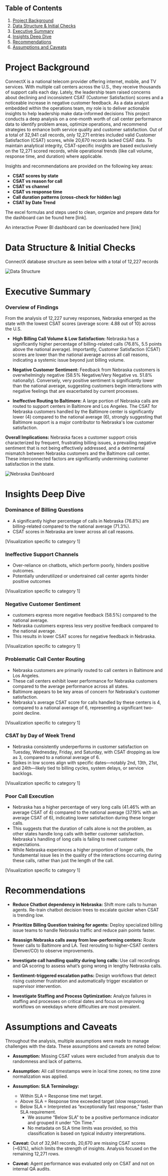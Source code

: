 
##  Table of Contents

1. [Project Background](#project-background)
2. [Data Structure & Initial Checks](#data-structure-&-initial-checks)
3. [Executive Summary](#executive-summary)
4. [Insights Deep Dive](#insights-deep-dive)
5. [Recommendations](#recommendations)
6. [Assumptions and Caveats](#assumptions-and-caveats)


# Project Background
ConnectX is a national telecom provider offering internet, mobile, and TV services. With multiple call centers across the U.S., they receive thousands of support calls each day.
Lately, the leadership team raised concerns about declining and inconsistent CSAT (Customer Satisfaction) scores and a noticeable increase in negative customer feedback.  As a data analyst embedded within the operations team, my role is to deliver actionable insights to help leadership make data-informed decisions
This project conducts a deep analysis on a one-month worth of call center performance data to identify problem areas, optimize operations, and recommend strategies to enhance both service quality and customer satisfaction.
Out of a total of 32,941 call records, only 12,271 entries included valid Customer Satisfaction (CSAT) scores, while 20,670 records lacked CSAT data.
To maintain analytical integrity, CSAT-specific insights are based exclusively on the 12,271 scored records, while operational trends (like call volume, response time, and duration) where applicable.

Insights and recommendations are provided on the following key areas:

- **CSAT scores by state** 
- **CSAT vs reason for call**
- **CSAT vs channel**
- **CSAT vs response time**
- **Call duration patterns (cross-check for hidden lag)**
- **CSAT by Date Trend**
  
The excel formulas and steps used to clean, organize and prepare data for the dashboard can be found here [link].

An interactive Power BI dashboard can be downloaded here [link]



# Data Structure & Initial Checks 
ConnectX database structure as seen below with a total of 12,227 records

![Data Structure](images/data-structure.png)


# Executive Summary
### Overview of Findings
From the analysis of 12,227 survey responses, Nebraska emerged as the state with the lowest CSAT scores (average score: 4.88 out of 10) across the U.S. 

*	**High Billing Call Volume & Low Satisfaction:** Nebraska has a significantly higher percentage of billing-related calls (76.8%, 5.5 points above the national average). Importantly, Customer Satisfaction (CSAT) scores are lower than the national average across all call reasons, indicating a systemic issue beyond just billing volume.

*	**Negative Customer Sentiment:** Feedback from Nebraska customers is overwhelmingly negative (58.5% Negative/Very Negative vs. 51.8% nationally). Conversely, very positive sentiment is significantly lower than the national average, suggesting customers begin interactions with negative feelings that are exacerbated by current processes.

*	**Ineffective Routing to Baltimore:** A large portion of Nebraska calls are routed to support centers in Baltimore and Los Angeles. The CSAT for Nebraska customers handled by the Baltimore center is significantly lower (4) compared to the national average (6), strongly suggesting that Baltimore support is a major contributor to Nebraska's low customer satisfaction.
   
**Overall Implications:**
Nebraska faces a customer support crisis characterized by frequent, frustrating billing issues, a prevailing negative sentiment that is not being effectively addressed, and a detrimental mismatch between Nebraska customers and the Baltimore call center. These interconnected factors are significantly undermining customer satisfaction in the state.


![Nebraska Dashboard](images/Nebraska-Dashboard.png)


# Insights Deep Dive
### Dominance of Billing Questions
  - A significantly higher percentage of calls in Nebraska (76.8%) are billing-related compared to the national average (71.3%).
  - CSAT scores in Nebraska are lower across all call reasons.

  
[Visualization specific to category 1]

### Ineffective Support Channels
  - Over-reliance on chatbots, which perform poorly, hinders positive outcomes.
  - Potentially underutilized or undertrained call center agents hinder positive outcomes

   [Visualization specific to category 1]

### Negative Customer Sentiment
  - customers express more negative feedback (58.5%) compared to the national average.
  - Nebraska customers express less very positive feedback compared to the national average.
  - This results in lower CSAT scores for negative feedback in Nebraska.

  [Visualization specific to category 1]

### Problematic Call Center Routing
  - Nebraska customers are primarily routed to call centers in Baltimore and Los Angeles.
  - These call centers exhibit lower performance for Nebraska customers compared to the average performance across all states.
  - Baltimore appears to be key areas of concern for Nebraska's customer satisfaction.
  - Nebraska's average CSAT score for calls handled by these centers is 4, compared to a national average of 6, representing a significant two-point decline.


[Visualization specific to category 1]

### CSAT by Day of Week Trend
  - Nebraska consistently underperforms in customer satisfaction on Tuesday, Wednesday, Friday, and Saturday, with CSAT dropping as low as 3, compared to a national average of 6.
  - Spikes in low scores align with specific dates—notably 2nd, 13th, 21st, and 24th—likely tied to billing cycles, system delays, or service backlogs.

[Visualization specific to category 1]

### Poor Call Execution
  - Nebraska has a higher percentage of very long calls (41.46% with an average CSAT of 4) compared to the national average (37.19% with an average CSAT of 6), indicating lower satisfaction during these longer calls.
  - This suggests that the duration of calls alone is not the problem, as other states handle long calls with better customer satisfaction. Nebraska's handling of long calls is failing to meet customer expectations.
  - While Nebraska experiences a higher proportion of longer calls, the fundamental issue lies in the quality of the interactions occurring during these calls, rather than just the length of the call.

[Visualization specific to category 1]



# Recommendations
*	 **Reduce Chatbot dependency in Nebraska:** Shift more calls to human agents. Re-train chatbot decision trees to escalate quicker when CSAT is trending low.

*	**Prioritize Billing Question training for agents:** Deploy specialized billing issue teams to handle Nebraska traffic and reduce pain points faster.

*	**Reassign Nebraska calls away from low-performing centers:** Route fewer calls to Baltimore and LA. Test rerouting to higher-CSAT centers (Denver/CO) to observe improvements.

*	**Investigate call handling quality during long calls:** Use call recordings and QA scoring to assess what’s going wrong in lengthy Nebraska calls.

*	**Sentiment-triggered escalation paths:** Design workflows that detect rising customer frustration and automatically trigger escalation or supervisor intervention.

*	**Investigate Staffing and Process Optimization:** Analyze failures in staffing and processes on critical dates and focus on improving workflows on weekdays where difficulties are most prevalent.



# Assumptions and Caveats
Throughout the analysis, multiple assumptions were made to manage challenges with the data. These assumptions and caveats are noted below:

* **Assumption:** Missing CSAT values were excluded from analysis due to randomness and lack of patterns.
  
* **Assumption:** All call timestamps were in local time zones; no time zone normalization was applied.

* **Assumption: SLA Terminology:**
  - Within SLA = Response time met target.
  - Above SLA = Response time exceeded target (slow response).
  -	Below SLA = Interpreted as “exceptionally fast response,” faster than SLA requirement.
     - We assume “Below SLA” to be a positive performance indicator and grouped it under “On Time.”
     - No metadata on SLA time limits was provided, so this classification is based on typical industry interpretations.

* **Caveat:** Out of 32,941 records, 20,670 are missing CSAT scores (~63%), which limits the strength of insights. Analysis focused on the remaining 12,271 rows.
* **Caveat:** Agent performance was evaluated only on CSAT and not on internal QA audits.











